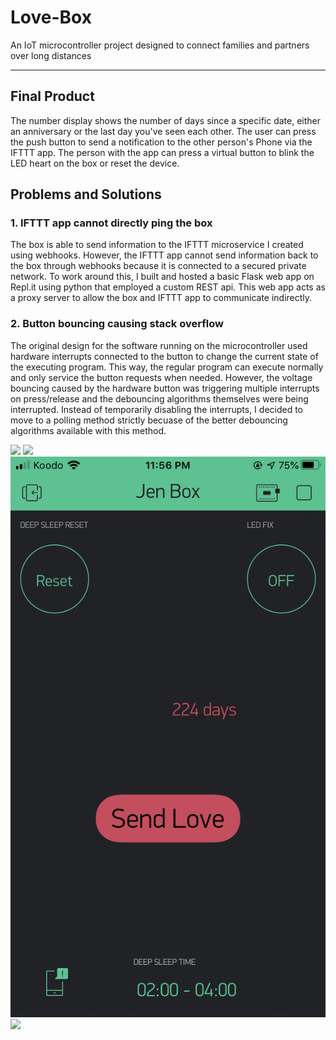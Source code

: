 # Love-Box

An IoT microcontroller project designed to connect families and partners over long distances

---

## Final Product

The number display shows the number of days since a specific date, either an anniversary or the last day you've seen each other. The user can press the push button to send a notification to the other person's Phone via the IFTTT app. The person with the app can press a virtual button to blink the LED heart on the box or reset the device.

## Problems and Solutions
### 1. IFTTT app cannot directly ping the box
The box is able to send information to the IFTTT microservice I created using webhooks. However, the IFTTT app cannot send information back to the box through webhooks because it is connected to a secured private network. To work around this, I built and hosted a basic Flask web app on Repl.it using python that employed a custom REST api. This web app acts as a proxy server to allow the box and IFTTT app to communicate indirectly.

### 2. Button bouncing causing stack overflow
The original design for the software running on the microcontroller used hardware interrupts connected to the button to change the current state of the executing program. This way, the regular program can execute normally and only service the button requests when needed. However, the voltage bouncing caused by the hardware button was triggering multiple interrupts on press/release and the debouncing algorithms themselves were being interrupted. Instead of temporarily disabling the interrupts, I decided to move to a polling method strictly becuase of the better debouncing algorithms available with this method.

![](images/box.jpg)
![](images/boxOn.jpg)
![](images/app.png)
![](images/cicuit.jpg)
